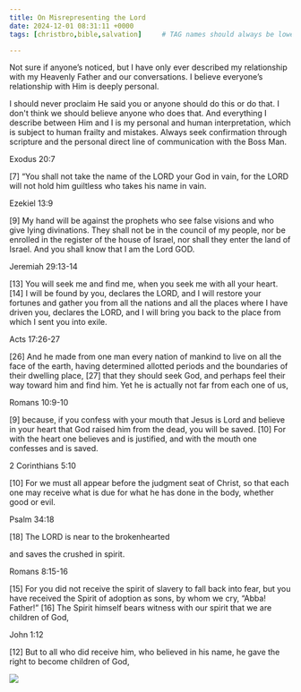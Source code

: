 ```yaml
---
title: On Misrepresenting the Lord
date: 2024-12-01 08:31:11 +0000
tags: [christbro,bible,salvation]     # TAG names should always be lowercase

---
```


Not sure if anyone’s noticed, but I have only ever described my relationship with my Heavenly Father and our conversations. I believe everyone’s relationship with Him is deeply personal.

I should never proclaim He said you or anyone should do this or do that. I don't think we should believe anyone who does that. And everything I describe between Him and I is my personal and human interpretation, which is subject to human frailty and mistakes. Always seek confirmation through scripture and the personal direct line of communication with the Boss Man.

Exodus 20:7

[7] “You shall not take the name of the LORD your God in vain, for the LORD will not hold him guiltless who takes his name in vain.

Ezekiel 13:9

[9] My hand will be against the prophets who see false visions and who give lying divinations. They shall not be in the council of my people, nor be enrolled in the register of the house of Israel, nor shall they enter the land of Israel. And you shall know that I am the Lord GOD.

Jeremiah 29:13-14

[13] You will seek me and find me, when you seek me with all your heart. [14] I will be found by you, declares the LORD, and I will restore your fortunes and gather you from all the nations and all the places where I have driven you, declares the LORD, and I will bring you back to the place from which I sent you into exile.

Acts 17:26-27

[26] And he made from one man every nation of mankind to live on all the face of the earth, having determined allotted periods and the boundaries of their dwelling place, [27] that they should seek God, and perhaps feel their way toward him and find him. Yet he is actually not far from each one of us,

Romans 10:9-10

[9] because, if you confess with your mouth that Jesus is Lord and believe in your heart that God raised him from the dead, you will be saved. [10] For with the heart one believes and is justified, and with the mouth one confesses and is saved.

2 Corinthians 5:10

[10] For we must all appear before the judgment seat of Christ, so that each one may receive what is due for what he has done in the body, whether good or evil.

Psalm 34:18

[18] The LORD is near to the brokenhearted

and saves the crushed in spirit.

Romans 8:15-16

[15] For you did not receive the spirit of slavery to fall back into fear, but you have received the Spirit of adoption as sons, by whom we cry, “Abba! Father!” [16] The Spirit himself bears witness with our spirit that we are children of God,

John 1:12

[12] But to all who did receive him, who believed in his name, he gave the right to become children of God,

![](/43733fd10dfeb8589ba42bfbe8cc4b5f.jpeg)